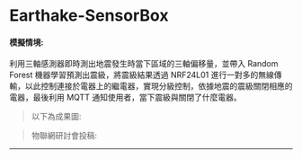 # Earthake-SensorBox
#### 模擬情境:
利用三軸感測器即時測出地震發生時當下區域的三軸偏移量，並帶入 Random Forest 機器學習預測出震級，將震級結果透過 NRF24L01 進行一對多的無線傳輸，以此控制連接於電器上的繼電器，實現分級控制，依據地震的震級關閉相應的電器，最後利用 MQTT 通知使用者，當下震級與關閉了什麼電器。
> 以下為成果圖:

> 物聯網研討會投稿:

***
